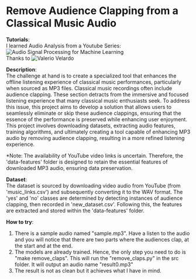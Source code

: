 # Remove Audience Clapping from a Classical Music Audio

**Tutorials**:
<br>
I learned Audio Analysis from a Youtube Series:
![Audio Signal Processing for Machine Learning](https://www.youtube.com/playlist?list=PL-wATfeyAMNqIee7cH3q1bh4QJFAaeNv0)
<br>
Thanks to ![Valerio Velardo](https://www.youtube.com/@ValerioVelardoTheSoundofAI)

**Description**: <br>
The challenge at hand is to create a specialized tool that enhances the offline listening experience of classical music performances, particularly when sourced as MP3 files. Classical music recordings often include audience clapping. These section detracts from the immersive and focused listening experience that many classical music enthusiasts seek. To address this issue, this project aims to develop a solution that allows users to seamlessly eliminate or skip these audience clappings, ensuring that the essence of the performance is preserved while enhancing user enjoyment. This project involves downloading datasets, extracting audio features, training algorithms, and ultimately creating a tool capable of enhancing MP3 audio by removing audience clapping, resulting in a more refined listening experience.

*Note: The availability of YouTube video links is uncertain. Therefore, the 'data-features' folder is designed to retain the essential features of downloaded MP3 audio, ensuring data preservation.

**Dataset**: <br>
The dataset is sourced by downloading video audio from YouTube (from 'music_links.csv') and subsequently converting it to the WAV format. The 'yes' and 'no' classes are determined by detecting instances of audience clapping, then recorded in 'new_dataset.csv'. Following this, the features are extracted and stored within the 'data-features' folder.

**How to try**: <br>
1. There is a sample audio named "sample.mp3". Have a listen to the audio and you will notice that there are two parts where the audiences clap, at the start and at the end.
2. The models are already trained. Hence, the only step you need to do is "make remove_claps". This will run the "remove_claps.py" in the src folder. It will output an audio name "result0.mp3"
3. The result is not as clean but it achieves what I have in mind.

